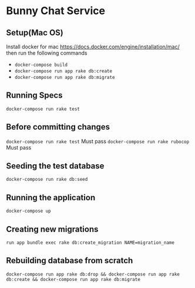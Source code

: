 # Bunny Chat Service

## Setup(Mac OS)
Install docker for mac https://docs.docker.com/engine/installation/mac/ then run the following commands
* ```docker-compose build```
* ```docker-compose run app rake db:create```
* ```docker-compose run app rake db:migrate```

## Running Specs
```docker-compose run rake test```

## Before committing changes
```docker-compose run rake test``` Must pass
```docker-compose run rake rubocop``` Must pass

## Seeding the test database
```docker-compose run rake db:seed```

## Running the application
```docker-compose up```

## Creating new migrations
```run app bundle exec rake db:create_migration NAME=migration_name```

## Rebuilding database from scratch
```docker-compose run app rake db:drop && docker-compose run app rake db:create && docker-compose run app rake db:migrate```
